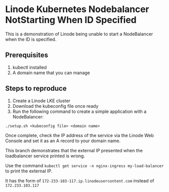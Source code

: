 # Linode Kubernetes Nodebalancer NotStarting When ID Specified

This is a demonstration of Linode being unable to start a NodeBalancer when the
ID is specified.

## Prerequisites

1. kubectl installed
2. A domain name that you can manage

## Steps to reproduce

1. Create a Linode LKE cluster
2. Download the kubeconfig file once ready
3. Run the following command to create a simple application with a NodeBalancer:

```
./setup.sh <kubeconfig file> <domain name>
```

Once complete, check the IP address of the service via the Linode Web Console
and set it as an A record to your domain name.

This branch demonstrates that the external IP presented when the loadbalancer
service printed is wrong.

Use the command `kubectl get service -n nginx-ingress my-load-balancer` to print
the external IP.

It has the form of `172-233-103-117.ip.linodeusercontent.com` instead of
`172.233.103.117`
